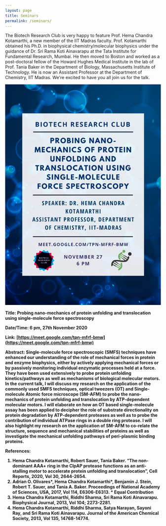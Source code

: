 ```yaml
---
layout: page
title: Seminars
permalink: /seminars/
---
```


The Biotech Research Club is very happy to feature Prof. Hema Chandra Kotamarthi, a new member of the IIT Madras faculty. Prof. Kotamarthi obtained his Ph.D. in biophysical chemistry/molecular biophysics under the guidance of Dr. Sri Rama Koti Ainavarapu at the Tata Institute for Fundamental Research, Mumbai. He then moved to Boston and worked as a post-doctoral fellow of the Howard Hughes Medical Institute in the lab of Prof. Tania Baker in the Department of Biology, Massachusetts Institute of Technology. 
He is now an Assistant Professor at the Department of Chemistry, IIT Madras. We're excited to have you all join us for the talk.

<img src="../images/BRC-poster-27-11.jpeg" alt="drawing" width="600" />

<b> Title: <b> Probing nano-mechanics of protein unfolding and translocation using single-molecule force spectroscopy

<b> Date/Time: </b> 6 pm, 27th November 2020

<b> Link: </b> [https://meet.google.com/tpn-mfrf-bmw](https://meet.google.com/tpn-mfrf-bmw)

<b> Abstract: </b>
Single-molecule force spectroscopic (SMFS) techniques have enhanced our understanding of the role of mechanical forces in protein and enzyme biophysics, either by actively applying mechanical forces or by passively monitoring individual enzymatic processes held at a force. They have been used extensively to probe protein unfolding kinetics/pathways as well as mechanisms of biological molecular motors. In the current talk, I will discuss my research on the application of the commonly used SMFS techniques, optical tweezers (OT) and Single-molecule Atomic force microscope (SM-AFM) to probe the nano-mechanics of protein unfolding and translocation by ATP-dependent molecular motors. I will elaborate on how an OT based single-molecule assay has been applied to decipher the role of substrate directionality on protein degradation by ATP-dependent proteases as well as to probe the contribution of individual ATPase rings in a double ring protease. I will also highlight my research on the application of SM-AFM to co-relate the structure, sequence and mechanical stabilities of proteins as well as investigate the mechanical unfolding pathways of peri-plasmic binding proteins.

<b> References: </b>
1. Hema Chandra Kotamarthi, Robert Sauer, Tania Baker. “The non-dominant AAA+ ring in the ClpAP protease functions as an anti-stalling motor to accelerate protein unfolding and translocation”, Cell Reports, 2020, Vol 30, 2644-2654.
2. Adrian O. Olivares*, Hema Chandra Kotamarthi*, Benjamin J. Stein, Robert T. Sauer, and Tania A. Baker. Proceedings of National Academy of Sciences, USA, 2017, Vol 114, E6306-E6313. * Equal Contribution
3. Hema Chandra Kotamarthi, Riddhi Sharma, Sri Rama Koti Ainavarapu. Biophysical Journal, 2013, Vol 104; 2273-2281.
4. Hema Chandra Kotamarthi, Riddhi Sharma, Satya Narayan, Sayoni Ray, and Sri Rama Koti Ainavarapu. Journal of the American Chemical Society, 2013, Vol 135, 14768-14774.

